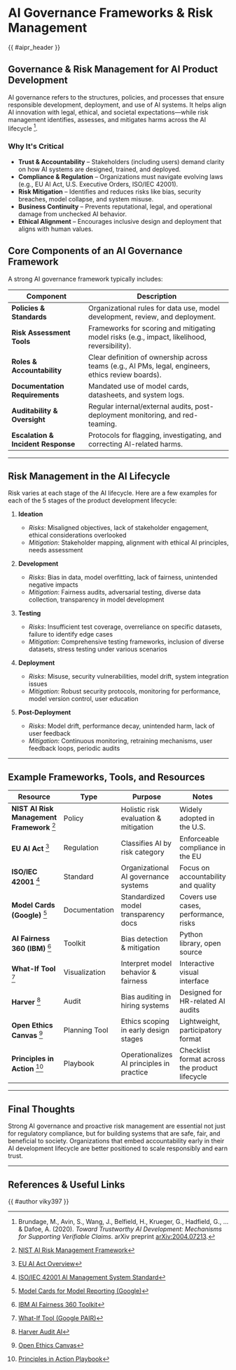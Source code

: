 <!-- markdownlint-disable-file MD033 -->
# AI Governance Frameworks & Risk Management

{{ #aipr_header }}

## Governance & Risk Management for AI Product Development

AI governance refers to the structures, policies, and processes that ensure responsible
development, deployment, and use of AI systems. It helps align AI innovation
with legal, ethical, and societal expectations—while risk management identifies,
assesses, and mitigates harms across the AI lifecycle [^1].

### Why It's Critical

- **Trust & Accountability** – Stakeholders (including users) demand clarity on how
AI systems are designed, trained, and deployed.
- **Compliance & Regulation** – Organizations must navigate evolving laws (e.g.,
EU AI Act, U.S. Executive Orders, ISO/IEC 42001).
- **Risk Mitigation** – Identifies and reduces risks like bias, security breaches,
model collapse, and system misuse.
- **Business Continuity** – Prevents reputational, legal, and operational
damage from unchecked AI behavior.
- **Ethical Alignment** – Encourages inclusive design and deployment that
aligns with human values.

## Core Components of an AI Governance Framework

A strong AI governance framework typically includes:

<!-- markdownlint-disable MD013 -->
| Component                  | Description  |
|---------------------------|-----------------------------------------------------------------------------|
| **Policies & Standards**  | Organizational rules for data use, model development, review, and deployment. |
| **Risk Assessment Tools** | Frameworks for scoring and mitigating model risks (e.g., impact, likelihood, reversibility). |
| **Roles & Accountability**| Clear definition of ownership across teams (e.g., AI PMs, legal, engineers, ethics review boards). |
| **Documentation Requirements** | Mandated use of model cards, datasheets, and system logs.             |
| **Auditability & Oversight** | Regular internal/external audits, post-deployment monitoring, and red-teaming. |
| **Escalation & Incident Response** | Protocols for flagging, investigating, and correcting AI-related harms. |
<!-- markdownlint-enable MD013 -->

---

## Risk Management in the AI Lifecycle

Risk varies at each stage of the AI lifecycle. Here are a few examples for
each of the 5 stages of the product development lifecycle:

1. **Ideation**
   - *Risks*: Misaligned objectives, lack of stakeholder engagement, ethical
   considerations overlooked
   - *Mitigation*: Stakeholder mapping, alignment with ethical AI
   principles, needs assessment

2. **Development**
   - *Risks*: Bias in data, model overfitting, lack of fairness,
   unintended negative impacts
   - *Mitigation*: Fairness audits, adversarial testing, diverse
   data collection, transparency in model development

3. **Testing**
   - *Risks*: Insufficient test coverage, overreliance on specific
   datasets, failure to identify edge cases
   - *Mitigation*: Comprehensive testing frameworks, inclusion of
   diverse datasets, stress testing under various scenarios

4. **Deployment**
   - *Risks*: Misuse, security vulnerabilities, model drift,
   system integration issues
   - *Mitigation*: Robust security protocols, monitoring for
   performance, model version control, user education

5. **Post-Deployment**
   - *Risks*: Model drift, performance decay, unintended harm,
   lack of user feedback
   - *Mitigation*: Continuous monitoring, retraining mechanisms,
   user feedback loops, periodic audits

---

## Example Frameworks, Tools, and Resources

<!-- markdownlint-disable MD013 -->

| **Resource**                  | **Type**      | **Purpose**     | **Notes**  |
| ----------------------------- | ------------- | ------------------------------------------ | -------------------------------------------- |
| **NIST AI Risk Management Framework** [^2]  | Policy        | Holistic risk evaluation & mitigation      | Widely adopted in the U.S.                       |
| **EU AI Act** [^3]       | Regulation    | Classifies AI by risk category            | Enforceable compliance in the EU                 |
| **ISO/IEC 42001** [^4]   | Standard      | Organizational AI governance systems      | Focus on accountability and quality            |
| **Model Cards (Google)**  [^5]  | Documentation | Standardized model transparency docs      | Covers use cases, performance, risks         |
| **AI Fairness 360 (IBM)** [^6] | Toolkit       | Bias detection & mitigation               | Python library, open source                  |
| **What-If Tool** [^7]     | Visualization | Interpret model behavior & fairness       | Interactive visual interface                 |
| **Harver** [^8] | Audit         | Bias auditing in hiring systems           | Designed for HR-related AI audits            |
| **Open Ethics Canvas** [^9] | Planning Tool | Ethics scoping in early design stages     | Lightweight, participatory format            |
| **Principles in Action** [^10]        | Playbook        | Operationalizes AI principles in practice | Checklist format across the product lifecycle     |

<!-- markdownlint-enable MD013 -->

---

## Final Thoughts

Strong AI governance and proactive risk management are essential not
just for regulatory compliance, but for building systems that are safe,
 fair, and beneficial to society. Organizations that embed accountability
 early in their AI development lifecycle are better positioned to scale
 responsibly and earn trust.

---

## References & Useful Links

[^1]: Brundage, M., Avin, S., Wang, J., Belfield, H., Krueger, G.,
Hadfield, G., ... & Dafoe, A. (2020). *Toward Trustworthy AI
Development: Mechanisms for Supporting Verifiable Claims*. arXiv preprint
<a href="https://arxiv.org/abs/2004.07213" target="_blank"
rel="noopener noreferrer">arXiv:2004.07213</a>.

[^2]: <a href="www.nist.gov/itl/ai-risk-management-framework"
target="_blank" rel="noopener noreferrer">NIST AI Risk Management Framework</a>

[^3]:  <a href="https://artificialintelligenceact.eu/" target="_blank"
rel="noopener noreferrer">EU AI Act Overview</a>

[^4]: <a href="https://www.iso.org/standard/81228.html" target="_blank"
rel="noopener noreferrer">ISO/IEC 42001 AI Management System Standard</a>

[^5]: <a href="https://modelcards.withgoogle.com/" target="_blank"
rel="noopener noreferrer">Model Cards for Model Reporting (Google)</a>

[^6]: <a href="https://research.ibm.com/blog/ai-fairness-360" target="_blank"
rel="noopener noreferrer">IBM AI Fairness 360 Toolkit</a>

[^7]: <a href="https://pair-code.github.io/what-if-tool/" target="_blank"
rel="noopener noreferrer">What-If Tool (Google PAIR)</a>

[^8]: <a href="https://harver.com/" target="_blank" rel="noopener
noreferrer">Harver Audit AI</a>

[^9]:<a href="https://openethics.ai/" target="_blank" rel="noopener
noreferrer">Open Ethics Canvas</a>

[^10]: <a href="https://principlesinaction.vectorinstitute.ai/#home-panel"
target="_blank" rel="noopener noreferrer">Principles in Action Playbook</a>

{{ #author viky397 }}
